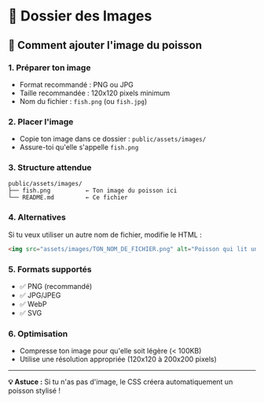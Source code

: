 # 📁 Dossier des Images

## 🐠 Comment ajouter l'image du poisson

### 1. **Préparer ton image**
- Format recommandé : PNG ou JPG
- Taille recommandée : 120x120 pixels minimum
- Nom du fichier : `fish.png` (ou `fish.jpg`)

### 2. **Placer l'image**
- Copie ton image dans ce dossier : `public/assets/images/`
- Assure-toi qu'elle s'appelle `fish.png`

### 3. **Structure attendue**
```
public/assets/images/
├── fish.png          ← Ton image du poisson ici
└── README.md         ← Ce fichier
```

### 4. **Alternatives**
Si tu veux utiliser un autre nom de fichier, modifie le HTML :
```html
<img src="assets/images/TON_NOM_DE_FICHIER.png" alt="Poisson qui lit un livre" class="fish-image">
```

### 5. **Formats supportés**
- ✅ PNG (recommandé)
- ✅ JPG/JPEG
- ✅ WebP
- ✅ SVG

### 6. **Optimisation**
- Compresse ton image pour qu'elle soit légère (< 100KB)
- Utilise une résolution appropriée (120x120 à 200x200 pixels)

---

**💡 Astuce :** Si tu n'as pas d'image, le CSS créera automatiquement un poisson stylisé ! 